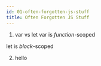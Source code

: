 ```yaml
---
id: 01-often-forgotten-js-stuff
title: Often Forgotten JS Stuff
---
```


1. var vs let
var is _function_-scoped

let is _block_-scoped

2. hello